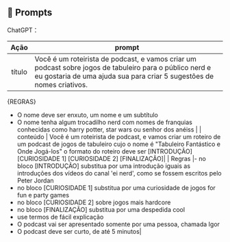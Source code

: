 ## 🧠 Prompts


ChatGPT：

|   Ação   | prompt                                                                                                                                                                                                                                                                         |
| :------: | ------------------------------------------------------------------------------------------------------------------------------------------------------------------------------------------------------------------------------------------------------------------------------ |
|  título  | Você é um roteirista de podcast, e vamos criar um podcast sobre jogos de tabuleiro para o público nerd e eu gostaria de uma ajuda sua para criar 5 sugestões de nomes criativos. 
{REGRAS}

- O nome deve ser enxuto, um nome e um subtítulo
- O nome tenha algum trocadilho nerd com nomes de franquias conhecidas como harry potter, star wars ou senhor dos anéiss                                                        |
| conteúdo | Você é um roteirista de podcast, e vamos criar um  roteiro de um podcast de jogos de tabuleiro cujo o nome é "Tabuleiro Fantástico e Onde Jogá-los"
o formato do roteiro deve ser [INTRODUÇÃO] [CURIOSIDADE 1] [CURIOSIDADE 2] [FINALIZAÇÃO]|
| Regras |- no bloco [INTRODUÇÃO] substitua por uma introdução iguais as introduções dos vídeos do canal 'ei nerd', como se fossem escritos pelo Peter Jordan
- no bloco [CURIOSIDADE 1] substitua por uma curiosidade de jogos for fun e party games
- no bloco [CURIOSIDADE 2] sobre jogos mais hardcore
- no bloco [FINALIZAÇÃO] substitua por uma despedida cool
- use termos de fácil explicação
- O podcast vai ser apresentado somente por uma pessoa, chamada Igor
- O podcast deve ser curto, de até 5 minutos|

